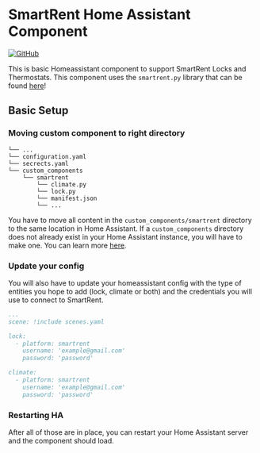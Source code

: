 # SmartRent Home Assistant Component

[![GitHub](https://img.shields.io/github/license/ZacheryThomas/homeassistant-smartrent.svg)](LICENSE.txt)

This is basic Homeassistant component to support SmartRent Locks and Thermostats. This component uses the `smartrent.py` library that can be found [here](https://github.com/ZacheryThomas/smartrent.py)!

## Basic Setup

### Moving custom component to right directory
```
└── ...
└── configuration.yaml
└── secrects.yaml
└── custom_components
    └── smartrent
        └── climate.py
        └── lock.py
        └── manifest.json
        └── ...
```

You have to move all content in the `custom_components/smartrent` directory to the same location in Home Assistant. If a `custom_components` directory does not already exist in your Home Assistant instance, you will have to make one. You can learn more [here](https://developers.home-assistant.io/docs/creating_integration_file_structure#where-home-assistant-looks-for-integrations).

### Update your config
You will also have to update your homeassistant config with the type of entities you hope to add (lock, climate or both) and the credentials you will use to connect to SmartRent.

```yaml
...
scene: !include scenes.yaml

lock:
  - platform: smartrent
    username: 'example@gmail.com'
    password: 'password'

climate:
  - platform: smartrent
    username: 'example@gmail.com'
    password: 'password'
```

### Restarting HA
After all of those are in place, you can restart your Home Assistant server and the component should load.
